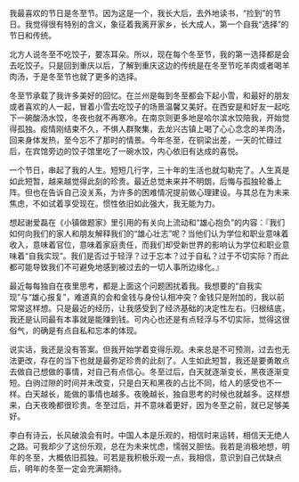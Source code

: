 <!--
.. title: 最爱的冬至
.. slug: zui-ai-de-dong-zhi
.. date: 2024-12-27 01:33:05 UTC+08:00
.. tags: 
.. category: 
.. link: 
.. description: 
.. type: text
-->

我最喜欢的节日是冬至节。因为这是一个，我长大后，去外地读书，“捡到”的节日。我觉得很有特别的含义，象征着我离开家乡，长大成人，第一个自我“选择”的节日和传统。

北方人说冬至不吃饺子，要冻耳朵。所以，现在每个冬至节，我的第一选择都是会去吃饺子。只是回到重庆以后，了解到重庆这边的传统是在冬至节吃羊肉或者喝羊肉汤，于是冬至节也就了更多的选择。

冬至节承载了我许多美好的回忆。在兰州是每到冬至都会下起小雪，和最好的朋友或者喜欢的人一起，冒着小雪去吃饺子的场景温馨又美好。在西安是和好友一起吃下一碗酸汤水饺，冬夜也就不再寒冷。在南京则更多地是哈尔滨水饺陪我，开始觉得孤独。疫情刚结束不久，不惧人群聚集，去龙兴古镇上喝了心心念念的羊肉汤，回来身体发热，至今忘不了那时的情景。今年冬至，在铜梁出差，一天的忙碌过后，在宾馆旁边的饺子馆里吃了一碗水饺，内心依旧有达成的喜悦。

一个节日，串起了我的人生。短短几行字，三十年的生活也就勾勒完了。人生真是如此短暂，越来越觉得此刻的珍贵。最近总觉未来并不明朗，后悔与孤独轮番上阵。但也在告诉自己没关系，为许多的困难情况提前做心理建设。与其总在为未来焦虑，不如试着享受现在。惯性依旧如此强大，我无能为力。

想起谢爱磊在《小镇做题家》里引用的有关向上流动和“雄心抱负”的内容：『我们如何向我们的家人和朋友解释我们的“雄心壮志”呢？当他们认为学位和职业意味着收入，意味着官位，意味着家庭责任，而我们却受新世界的影响认为学位和职业意味着“自我实现”​。我们是否过于轻浮？过于忘本？过于自私？过于不切实际？而此都可能导致我们不可避免地感到被过去的一切人事所边缘化。』

最近每每独自在夜里思考，都是上面这个问题困扰着我。我想要的“自我实现”与“雄心报复”，难道真的会和金钱与身份认相冲突？金钱只是附加的，我以前常常这样想。只是最近的经历，让我感受到了经济基础的决定性左右。归根结底，我还是认同最有本事就是能赚到钱。可内心也还是有点轻浮与不切实际，觉得这很俗气，的确是有点自私和忘本的体现。

说实话，我还是没有答案。但我开始学着变得乐观。未来总是不可预测，过去也无法更改，存在的当下也就是最弥足珍贵的此刻了。人生如此短暂，我还是要勇敢点去做自己想做的事情，对自己有点信心。冬至过后，白天就逐渐变长，黑夜逐渐变短。白驹过隙的时间并未改变，只是白天和黑夜的占比不同，给人的感受也不一样。白天越长，能做的事情也越多。夜晚越长，独自思考的时候也就越多。这样想来，白天夜晚都很珍贵。冬至过后，并不意味着更好，因为冬至之前，就已足够美好。

李白有诗云，长风破浪会有时。中国人本是乐观的，相信时来运转，相信天无绝人之路。可我却少了这份乐观，总在为未来忧虑，懦弱又胆怯。我若是消极地想，明年的冬至，大概依旧孤独。可若是我积极乐观一点，我相信，意识到自己优缺点后，明年的冬至一定会充满期待。
